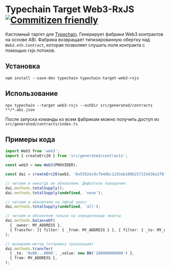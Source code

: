 # Typechain Target Web3-RxJS [![Commitizen friendly](https://img.shields.io/badge/commitizen-friendly-brightgreen.svg)](http://commitizen.github.io/cz-cli/)

Кастомный таргет для [Typechain](https://github.com/ethereum-ts/TypeChain). Генерирует фабрики Web3 контрактов на основе ABI. Фабрика возвращает типизированную обертку над `Web3.eth.Contract`, которая позволяет слушать поля контракта с помощью rxjs потоков.

## Установка

```
npm install --save-dev typechain typechain-target-web3-rxjs
```

## Использование

```
npx typechain --target web3-rxjs --outDir src/generated/contracts **/*.abi.json
```

После запуска команды ко всем фабрикам можно получить доступ из `src/generated/contracts/index.ts`

## Примеры кода

```typescript
import Web3 from 'web3';
import { createErc20 } from 'src/generated/contracts';

const web3 = new Web3(PROVIDER);

const dai = createErc20(web3, '0x5592ec0cfb4dbc12d3ab100b257153436a1f0fea');

// читаем и никогда не обновляем. Дефолтное поведение.
dai.methods.totalSupply();
dai.methods.totalSupply(undefined, 'none');

// читаем и обновляем на любой эвент
dai.methods.totalSupply(undefined, 'all');

// читаем и обновляем только на определенные эвенты
dai.methods.balanceOf(
  { _owner: MY_ADDRESS },
  { Transfer: [{ filter: { _from: MY_ADDRESS } }, { filter: { _to: MY_ADDRESS } }] },
);

// вызываем метод (отправка транзакции)
dai.methods.transfer(
  { _to: '0x00...0000', _value: new BN('100000000000') },
  { from: MY_ADDRESS },
);
```
